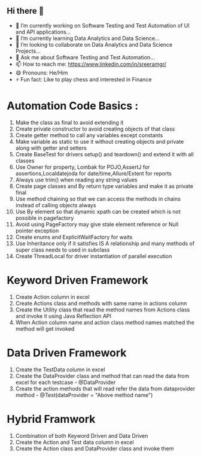 ## Hi there 👋

- 🔭 I’m currently working on Software Testing and Test Automation of UI and API applications...
- 🌱 I’m currently learning Data Analytics and Data Science...
- 👯 I’m looking to collaborate on Data Analytics and Data Science Projects...
- 💬 Ask me about Software Testing and Test Automation...
- 📫 How to reach me: https://www.linkedin.com/in/sreeramgr/
- 😄 Pronouns: He/Him
- ⚡ Fun fact: Like to play chess and interested in Finance

# Automation Code Basics :
1. Make the class as final to avoid extending it
2. Create private constructor to avoid creating objects of that class
3. Create getter method to call any variables except constants
4. Make variable as static to use it without creating objects and private along with getter and setters
5. Create BaseTest for drivers setup() and teardown() and extend it with all classes
6. Use Owner for property, Lombak for POJO,AssertJ for assertions,Localdatejoda for date/time,Allure/Extent for reports
7. Always use trim() when reading any string values
8. Create page classes and By return type variables and make it as private final
9. Use method chaining so that we can access the methods in chains instead of calling objects always
10. Use By element so that dynamic xpath can be created which is not possible in pagefactory
11. Avoid using PageFactory may give stale element reference or Null pointer exception
12. Create enums and ExplicitWaitFactory for waits
13. Use Inheritance only if it satisfies IS A relationship and many methods of super class needs to used in subclass
14. Create ThreadLocal for driver instantiation of parallel execution

# Keyword Driven Framework
1. Create Action column in excel
2. Create Actions class and methods with same name in actions column
3. Create the Utility class that read the method names from Actions class and invoke it using Java Reflection API
4. When Action column name and action class method names matched the method will get invoked

# Data Driven Framework
1. Create the TestData column in excel
2. Create the DataProvider class and method that can read the data from excel for each testcase  - @DataProvider
3. Create the action methods that will read refer the data from dataprovider method  - @Test(dataProvider = "Above method name")

# Hybrid Framwork
1. Combination of both Keyword Driven and Data Driven
2. Create the Action and Test data column in excel
3. Create the Action class and DataProvider class and invoke them
